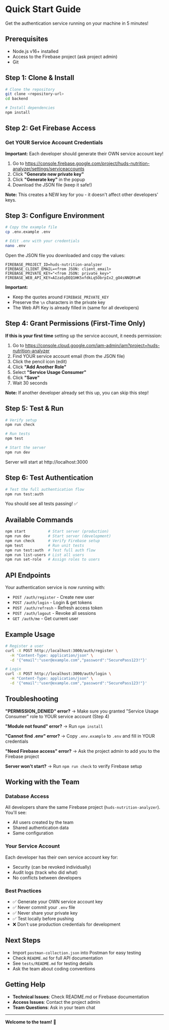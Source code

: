 # Quick Start Guide

Get the authentication service running on your machine in 5 minutes!

## Prerequisites

- Node.js v16+ installed
- Access to the Firebase project (ask project admin)
- Git

## Step 1: Clone & Install

```bash
# Clone the repository
git clone <repository-url>
cd backend

# Install dependencies
npm install
```

## Step 2: Get Firebase Access

### Get YOUR Service Account Credentials

**Important:** Each developer should generate their OWN service account key!

1. Go to https://console.firebase.google.com/project/huds-nutrition-analyzer/settings/serviceaccounts
2. Click **"Generate new private key"**
3. Click **"Generate key"** in the popup
4. Download the JSON file (keep it safe!)

**Note:** This creates a NEW key for you - it doesn't affect other developers' keys.

## Step 3: Configure Environment

```bash
# Copy the example file
cp .env.example .env

# Edit .env with your credentials
nano .env
```

Open the JSON file you downloaded and copy the values:

```env
FIREBASE_PROJECT_ID=huds-nutrition-analyzer
FIREBASE_CLIENT_EMAIL=<from JSON: client_email>
FIREBASE_PRIVATE_KEY="<from JSON: private_key>"
FIREBASE_WEB_API_KEY=AIzaSyDEQ1HK5xfdkLq5ObrpIx2_gO4sNNQRtwM
```

**Important:** 
- Keep the quotes around `FIREBASE_PRIVATE_KEY` 
- Preserve the `\n` characters in the private key
- The Web API Key is already filled in (same for all developers)

## Step 4: Grant Permissions (First-Time Only)

**If this is your first time** setting up the service account, it needs permission:

1. Go to https://console.cloud.google.com/iam-admin/iam?project=huds-nutrition-analyzer
2. Find YOUR service account email (from the JSON file)
3. Click the pencil icon (edit)
4. Click **"Add Another Role"**
5. Select **"Service Usage Consumer"**
6. Click **"Save"**
7. Wait 30 seconds

**Note:** If another developer already set this up, you can skip this step!

## Step 5: Test & Run

```bash
# Verify setup
npm run check

# Run tests
npm test

# Start the server
npm run dev
```

Server will start at http://localhost:3000

## Step 6: Test Authentication

```bash
# Test the full authentication flow
npm run test:auth
```

You should see all tests passing! ✅

## Available Commands

```bash
npm start          # Start server (production)
npm run dev        # Start server (development)
npm run check      # Verify Firebase setup
npm test           # Run unit tests
npm run test:auth  # Test full auth flow
npm run list-users # List all users
npm run set-role   # Assign roles to users
```

## API Endpoints

Your authentication service is now running with:

- `POST /auth/register` - Create new user
- `POST /auth/login` - Login & get tokens
- `POST /auth/refresh` - Refresh access token
- `POST /auth/logout` - Revoke all sessions
- `GET /auth/me` - Get current user

## Example Usage

```bash
# Register a user
curl -X POST http://localhost:3000/auth/register \
  -H "Content-Type: application/json" \
  -d '{"email":"user@example.com","password":"SecurePass123!"}'

# Login
curl -X POST http://localhost:3000/auth/login \
  -H "Content-Type: application/json" \
  -d '{"email":"user@example.com","password":"SecurePass123!"}'
```

## Troubleshooting

**"PERMISSION_DENIED" error?**
→ Make sure you granted "Service Usage Consumer" role to YOUR service account (Step 4)

**"Module not found" error?**
→ Run `npm install`

**"Cannot find .env" error?**
→ Copy `.env.example` to `.env` and fill in YOUR credentials

**"Need Firebase access" error?**
→ Ask the project admin to add you to the Firebase project

**Server won't start?**
→ Run `npm run check` to verify Firebase setup

## Working with the Team

### Database Access
All developers share the same Firebase project (`huds-nutrition-analyzer`). You'll see:
- All users created by the team
- Shared authentication data
- Same configuration

### Your Service Account
Each developer has their own service account key for:
- Security (can be revoked individually)
- Audit logs (track who did what)
- No conflicts between developers

### Best Practices
- ✅ Generate your OWN service account key
- ✅ Never commit your `.env` file
- ✅ Never share your private key
- ✅ Test locally before pushing
- ❌ Don't use production credentials for development

## Next Steps

- Import `postman-collection.json` into Postman for easy testing
- Check `README.md` for full API documentation
- See `tests/README.md` for testing details
- Ask the team about coding conventions

## Getting Help

- **Technical Issues**: Check README.md or Firebase documentation
- **Access Issues**: Contact the project admin
- **Team Questions**: Ask in your team chat

---

**Welcome to the team!** 🎉

